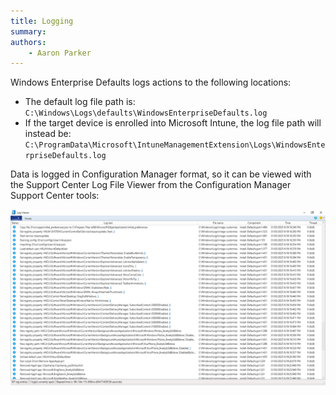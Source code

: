 ```yaml
---
title: Logging
summary:
authors:
    - Aaron Parker
---
```

Windows Enterprise Defaults logs actions to the following locations:

* The default log file path is: `C:\Windows\Logs\defaults\WindowsEnterpriseDefaults.log`
* If the target device is enrolled into Microsoft Intune, the log file path will instead be: `C:\ProgramData\Microsoft\IntuneManagementExtension\Logs\WindowsEnterpriseDefaults.log`

Data is logged in Configuration Manager format, so it can be viewed with the Support Center Log File Viewer from the Configuration Manager Support Center tools:

[![Viewing the log file in the Microsoft Support Center log viewer](assets/img/logs.png)](assets/img/logs.png)
